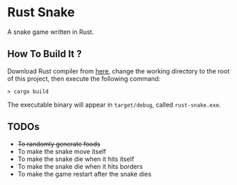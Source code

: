 # Rust Snake

A snake game written in Rust.

## How To Build It ?

Download Rust compiler from [here](https://www.rust-lang.org/en-US/), change the working directory to the root of this project, then execute the following command:

```
> cargo build
```

The executable binary will appear in `target/debug`, called `rust-snake.exe`.

## TODOs

- ~~To randomly generate foods~~
- To make the snake move itself
- To make the snake die when it hits itself
- To make the snake die when it hits borders
- To make the game restart after the snake dies
